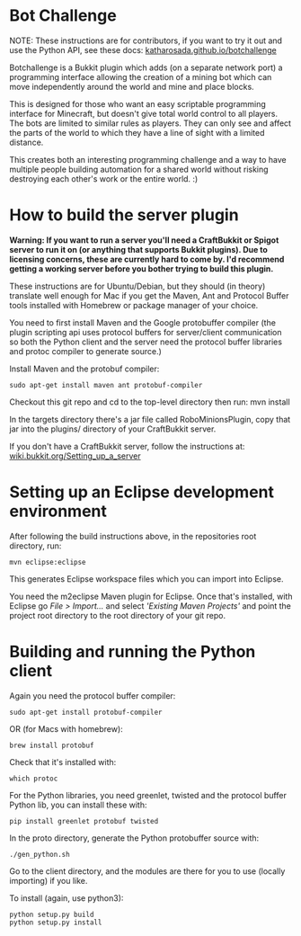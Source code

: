 Bot Challenge
=============

NOTE: These instructions are for contributors, if you want to try it out and use the
Python API, see these docs:
[katharosada.github.io/botchallenge](http://katharosada.github.io/botchallenge)

Botchallenge is a Bukkit plugin which adds (on a separate network port) a programming
interface allowing the creation of a mining bot which can move independently around the
world and mine and place blocks.

This is designed for those who want an easy scriptable programming interface
for Minecraft, but doesn't give total world control to all players. The bots
are limited to similar rules as players. They can only see and affect the parts
of the world to which they have a line of sight with a limited distance.

This creates both an interesting programming challenge and a way to have
multiple people building automation for a shared world without risking
destroying each other's work or the entire world. :)

How to build the server plugin
==============================

**Warning: If you want to run a server you'll need a CraftBukkit or Spigot
server to run it on (or anything that supports Bukkit plugins). Due to
licensing concerns, these are currently hard to come by. I'd recommend getting
a working server before you bother trying to build this plugin.**

These instructions are for Ubuntu/Debian, but they should (in theory) translate
well enough for Mac if you get the Maven, Ant and Protocol Buffer tools
installed with Homebrew or package manager of your choice.

You need to first install Maven and the Google protobuffer compiler (the plugin
scripting api uses protocol buffers for server/client communication so both the
Python client and the server need the protocol buffer libraries and protoc
compiler to generate source.)

Install Maven and the protobuf compiler:
```
sudo apt-get install maven ant protobuf-compiler
```


Checkout this git repo and cd to the top-level directory then run:
mvn install

In the targets directory there's a jar file called RoboMinionsPlugin, copy that
jar into the plugins/ directory of your CraftBukkit server.

If you don't have a CraftBukkit server, follow the instructions at:
[wiki.bukkit.org/Setting_up_a_server](http://wiki.bukkit.org/Setting_up_a_server)


Setting up an Eclipse development environment
=============================================

After following the build instructions above, in the repositories root directory, run:
```
mvn eclipse:eclipse 
```

This generates Eclipse workspace files which you can import into Eclipse.

You need the m2eclipse Maven plugin for Eclipse. Once that's installed, with
Eclipse go _File > Import..._ and select _'Existing Maven Projects'_ and point the
project root directory to the root directory of your git repo.


Building and running the Python client
======================================

Again you need the protocol buffer compiler:
```
sudo apt-get install protobuf-compiler
```

OR (for Macs with homebrew):
```
brew install protobuf
```

Check that it's installed with:
```
which protoc
```

For the Python libraries, you need greenlet, twisted and the protocol buffer
Python lib, you can install these with:
```
pip install greenlet protobuf twisted
```

In the proto directory, generate the Python protobuffer source with:
```
./gen_python.sh
```

Go to the client directory, and the modules are there for you to use (locally importing) if you like.

To install (again, use python3):
```
python setup.py build
python setup.py install
```


